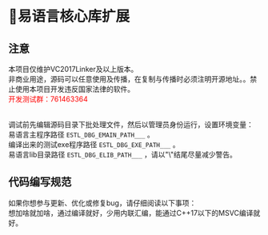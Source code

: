 # 🎃易语言核心库扩展

## 注意
本项目仅维护VC2017Linker及以上版本。
<br>
非商业用途，源码可以任意使用及传播，在复制与传播时必须注明开源地址。。禁止使用本项目开发违反国家法律的软件。
<br>
<font color="#FF0000">开发测试群：761463364</font>
<br>
<br>

调试前先编辑源码目录下批处理文件，然后以管理员身份运行，设置环境变量：
<br>
易语言主程序路径 `ESTL_DBG_EMAIN_PATH___` 。
<br>
编译出来的测试exe程序路径 `ESTL_DBG_EXE_PATH___` 。
<br>
易语言lib目录路径 `ESTL_DBG_ELIB_PATH___` ，请以"\\"结尾尽量减少警告。


## 代码编写规范
如果你想参与更新、优化或修复bug，请仔细阅读以下事项：
<br>
想加啥就加啥，通过编译就好，少用内联汇编，能通过C++17以下的MSVC编译就好。
